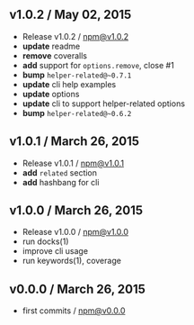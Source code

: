 

## v1.0.2 / May 02, 2015
- Release v1.0.2 / npm@v1.0.2
- **update** readme
- **remove** coveralls
- **add** support for `options.remove`, close #1
- **bump** `helper-related@~0.7.1`
- **update** cli help examples
- **update** options
- **update** cli to support helper-related options
- **bump** `helper-related@~0.6.2`

## v1.0.1 / March 26, 2015
- Release v1.0.1 / npm@v1.0.1
- **add** `related` section
- **add** hashbang for cli

## v1.0.0 / March 26, 2015
- Release v1.0.0 / npm@v1.0.0
- run docks(1)
- improve cli usage
- run keywords(1), coverage

## v0.0.0 / March 26, 2015
- first commits / npm@v0.0.0
